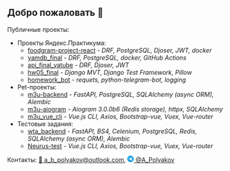 ## Добро пожаловать 👋
Публичные проекты:
- Проекты Яндекс.Практикума:
    + [foodgram-project-react](https://github.com/abp-ce/foodgram-project-react.git) *- DRF, PostgreSQL, Djoser, JWT, docker*
    + [yamdb_final](https://github.com/abp-ce/yamdb_final.git) *- DRF, PostgreSQL, docker, GitHub Actions*
    + [api_final_yatube](https://github.com/abp-ce/api_final_yatube) *- DRF, Djoser, JWT*
    + [hw05_final](https://github.com/abp-ce/hw05_final) *- Django MVT, Django Test Framework, Pillow*
    + [homework_bot](https://github.com/abp-ce/homework_bot) *- requets, python-telegram-bot, logging*
- Pet-проекты:
    + [m3u-backend](https://github.com/abp-ce/m3u-backend) *- FastAPI, PostgreSQL, SQLAlchemy (async ORM), Alembic*
    + [m3u-aiogram](https://github.com/abp-ce/m3u-aiogram) *- Aiogram 3.0.0b6 (Redis storage), httpx, SQLAlchemy*
    + [m3u_vue_cli](https://github.com/abp-ce/m3u_vue_cli) *- Vue.js CLI, Axios, Bootstrap-vue, Vuex, Vue-router*
- Тестовые задания:
    + [wta_backend](https://github.com/abp-ce/wta_backend) *- FastAPI, BS4, Celenium, PostgreSQL, Redis, SQLAlchemy (async ORM), Alembic*
    + [Neurus-test](https://github.com/abp-ce/Neurus-test) *- Vue.js CLI, Axios, Bootstrap-vue, Vuex, Vue-router*

Контакты:
[📧 a_b_polyakov@outlook.com](mailto:a_b_polyakov@outlook.com), [<img src="telegram_logo.png" width="15" height="15"> @A_Polyakov](https://t.me/A_Polyakov)
<!--
**abp-ce/abp-ce** is a ✨ _special_ ✨ repository because its `README.md` (this file) appears on your GitHub profile.

Here are some ideas to get you started:

- 🔭 I’m currently working on ...
- 🌱 I’m currently learning ...
- 👯 I’m looking to collaborate on ...
- 🤔 I’m looking for help with ...
- 💬 Ask me about ...
- 📫 How to reach me: ...
- 😄 Pronouns: ...
- ⚡ Fun fact: ...
-->

